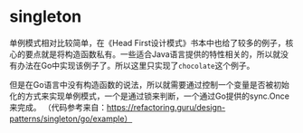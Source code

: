 # singleton

单例模式相对比较简单，在《Head First设计模式》书本中也给了较多的例子，核心的要点就是将构造函数私有。一些适合Java语言提供的特性相关的，所以就没有办法在Go中实现该例子了。所以这里只实现了`chocolate`这个例子。

但是在Go语言中没有构造函数的说法，所以就需要通过控制一个变量是否被初始化的方式来实现单例模式，一个是通过锁来判断，一个通过Go提供的sync.Once来完成。
（代码参考来自：https://refactoring.guru/design-patterns/singleton/go/example）


